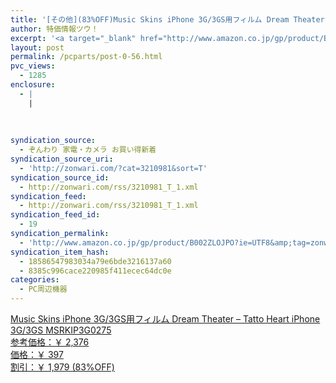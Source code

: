 ```yaml
---
title: '[その他](83%OFF)Music Skins iPhone 3G/3GS用フィルム Dream Theater &#8211; Tatto Heart iPhone 3G/3GS MSRKIP3G0275 ￥397'
author: 特価情報ツウ！
excerpt: '<a target="_blank" href="http://www.amazon.co.jp/gp/product/B002ZLOJPO?ie=UTF8&amp;tag=zonwari-22&amp;linkCode=as2&amp;camp=247&amp;creative=7399&amp;creativeASIN=B002ZLOJPO"><img src="http://ecx.images-amazon.com/images/I/51YehR5bR6L._SL100_.jpg"><br>Music Skins iPhone 3G/3GS&#29992;&#12501;&#12451;&#12523;&#12512; Dream Theater - Tatto Heart iPhone 3G/3GS MSRKIP3G0275<br>&#21442;&#32771;&#20385;&#26684;&#65306;&#65509; 2,376<br>&#20385;&#26684;&#65306;&#65509; 397<br>&#21106;&#24341;&#65306;&#65509; 1,979 (83%OFF)</a>'
layout: post
permalink: /pcparts/post-0-56.html
pvc_views:
  - 1285
enclosure:
  - |
    |
        
        
        
syndication_source:
  - ぞんわり 家電・カメラ お買い得新着
syndication_source_uri:
  - 'http://zonwari.com/?cat=3210981&sort=T'
syndication_source_id:
  - http://zonwari.com/rss/3210981_T_1.xml
syndication_feed:
  - http://zonwari.com/rss/3210981_T_1.xml
syndication_feed_id:
  - 19
syndication_permalink:
  - 'http://www.amazon.co.jp/gp/product/B002ZLOJPO?ie=UTF8&amp;tag=zonwari-22&amp;linkCode=as2&amp;camp=247&amp;creative=7399&amp;creativeASIN=B002ZLOJPO'
syndication_item_hash:
  - 18586547983034a79e6bde3216137a60
  - 8385c996cace220985f411ecec64dc0e
categories:
  - PC周辺機器
---
```

[<img src='http://i2.wp.com/ecx.images-amazon.com/images/I/51YehR5bR6L._SL150_.jpg?w=546' title="" alt="" data-recalc-dims="1" />  
Music Skins iPhone 3G/3GS用フィルム Dream Theater &#8211; Tatto Heart iPhone 3G/3GS MSRKIP3G0275  
参考価格：￥ 2,376  
価格：￥ 397  
割引：￥ 1,979 (83%OFF)][1]

 [1]: http://www.amazon.co.jp/gp/product/B002ZLOJPO?ie=UTF8&#038;tag=tokkajohotsu-22&#038;linkCode=as2&#038;camp=247&#038;creative=7399&#038;creativeASIN=B002ZLOJPO